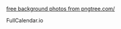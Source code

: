  <a href='https://pngtree.com/free-backgrounds'>free background photos from pngtree.com/</a>


 FullCalendar.io